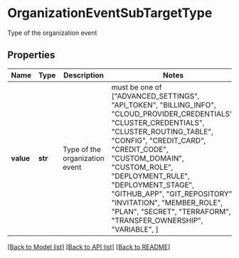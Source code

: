 # OrganizationEventSubTargetType

Type of the organization event

## Properties
Name | Type | Description | Notes
------------ | ------------- | ------------- | -------------
**value** | **str** | Type of the organization event |  must be one of ["ADVANCED_SETTINGS", "API_TOKEN", "BILLING_INFO", "CLOUD_PROVIDER_CREDENTIALS", "CLUSTER_CREDENTIALS", "CLUSTER_ROUTING_TABLE", "CONFIG", "CREDIT_CARD", "CREDIT_CODE", "CUSTOM_DOMAIN", "CUSTOM_ROLE", "DEPLOYMENT_RULE", "DEPLOYMENT_STAGE", "GITHUB_APP", "GIT_REPOSITORY", "INVITATION", "MEMBER_ROLE", "PLAN", "SECRET", "TERRAFORM", "TRANSFER_OWNERSHIP", "VARIABLE", ]

[[Back to Model list]](../README.md#documentation-for-models) [[Back to API list]](../README.md#documentation-for-api-endpoints) [[Back to README]](../README.md)


